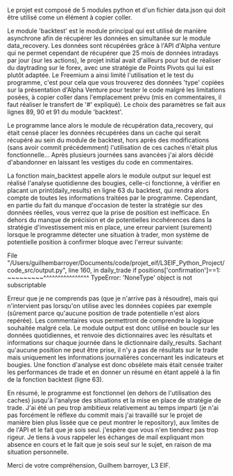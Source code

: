   Le projet est composé de 5 modules python et d'un fichier data.json qui doit être utilisé come un élément à copier coller.

  Le module 'backtest' est le module principal qui est utilisé de manière asynchrone afin de récupérer les données en simultanée sur le module data_recovery. Les données sont récupérées grâce à l'API d'Alpha venture qui ne permet cependant de récupérer que 25 mois de données intradays par jour (sur les actions), le projet initial avait d'ailleurs pour but de réaliser du daytrading sur le forex, avec une stratégie de Points Pivots qui lui est plutôt adaptée. Le Freemium a ainsi limité l'utilisation et le test du programme, c'est pour cela que vous trouverez des données 'type' copiées sur la présentation d'Alpha Venture pour tester le code malgré les limitations posées, à copier coller dans l'emplacement prévu (mis en commentaires, il faut réaliser le transfert de '#' expliqué). Le choix des paramètres se fait aux lignes 89, 90 et 91 du module 'backtest'. 

  Le programme lance alors le module de récupération data_recovery, qui était censé placer les données récupérées dans un cache qui serait récupéré au sein du module de backtest, hors après des modifications (sans avoir commit précédemment) l'utilisation de ces caches n'était plus fonctionnelle... Après plusieurs journées sans avancées j'ai alors décidé d'abandonner en laissant les vestiges du code en commentaires. 
  
  La fonction main_backtest appelle alors le module output sur lequel est réalisé l'analyse quotidienne des bougies, celle-ci fonctionne, à vérifier en placant un print(daily_results) en ligne 63 du backtest, qui rendra alors compte de toutes les informations traitées par le programme. Cependant, en partie du fait du manque d'occasion de tester la stratégie sur des données réelles, vous verrez que la prise de position est inefficace. En dehors du manque de précision et de potentielles incohérences dans la stratégie d'investissement mis en place, une erreur parvient (surement) lorsque le programme détecter une situation à trader, mon système de potentielle position à confirmer bloque avec l'erreur suivante:
  
  File "/Users/guilhembarroyer/Documents/code/projet_eif/L3EIF_Python_Project/code_src/output.py", line 160, in daily_trade
    if positions['confirmation']==1:
       ~~~~~~~~~^^^^^^^^^^^^^^^^
TypeError: 'NoneType' object is not subscriptable

  Erreur que je ne comprends pas (que je n'arrive pas à résoudre), mais qui n'intervient pas lorsqu'on utilise avec les données copiées par exemple (sûrement parce qu'aucune position de trade potentielle n'est alors repérée). Les commentaires vous permettront de comprendre la logique souhaitée malgré cela. Le module output est donc utilisé en boucle sur les données quotidiennes, et renvoie des dictionnaires avec les résultats et informations sur chaque journée dans le dictionnaire daily_results. Sachant qu'aucune position ne peut être prise, il n'y a pas de résultats sur le trade mais uniquement les informations journalières concernant les indicateurs et bougies. Une fonction d'analyse est donc obsèlete mais était censée traiter les performances de trade et en donner un résumé en étant appelé à la  fin de la fonction backtest (ligne 63).

  En résumé, le programme est fonctionnel (en dehors de l'utilisation des caches) jusqu'à l'analyse des situations et la mise en place de stratégie de trade. J'ai été un peu trop ambitieux relativement au temps imparti (je n'ai pas forcément le réflexe du commit mais j'ai travaillé sur le projet de manière bien plus lissée que ce peut montrer le repository), aux limites de de l'API et le fait que je sois seul. j'espère que vous n'en tiendrez pas trop rigeur. Je tiens à vous rappeler les échanges de mail expliquant mon absence en cours et le fait que je sois seul sur le sujet, en raison de ma situation personnelle.
  
  Merci de votre compréhension,
Guilhem barroyer, L3 EIF.
